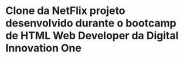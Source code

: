 # Clone da NetFlix projeto desenvolvido durante o bootcamp de HTML Web Developer da Digital Innovation One

